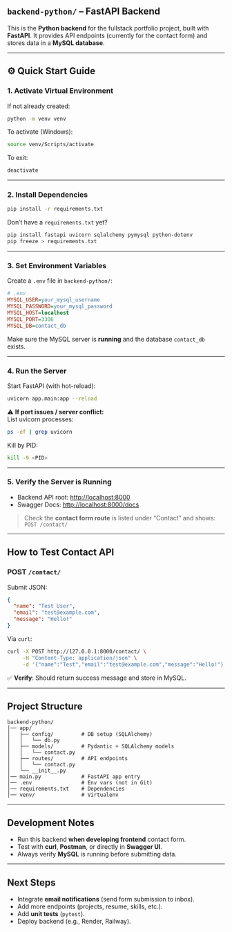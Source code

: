 ## `backend-python/` – FastAPI Backend

This is the **Python backend** for the fullstack portfolio project, built with **FastAPI**. It provides API endpoints 
(currently for the contact form) and stores data in a **MySQL database**.

---

## ⚙️ Quick Start Guide 

### 1. **Activate Virtual Environment**

If not already created:
```bash
python -m venv venv
```

To activate (Windows):
```bash
source venv/Scripts/activate
```

To exit:
```bash
deactivate
```

---

### 2. **Install Dependencies**

```bash
pip install -r requirements.txt
```

Don’t have a `requirements.txt` yet?

```bash
pip install fastapi uvicorn sqlalchemy pymysql python-dotenv
pip freeze > requirements.txt
```

---

### 3. **Set Environment Variables**

Create a `.env` file in `backend-python/`:

```ini
# .env
MYSQL_USER=your_mysql_username
MYSQL_PASSWORD=your_mysql_password
MYSQL_HOST=localhost
MYSQL_PORT=3306
MYSQL_DB=contact_db
```

Make sure the MySQL server is **running** and the database `contact_db` exists.

---

### 4. **Run the Server**

Start FastAPI (with hot-reload):
```bash
uvicorn app.main:app --reload
```

⚠️ **If port issues / server conflict:**  
List uvicorn processes:
```bash
ps -ef | grep uvicorn
```

Kill by PID:
```bash
kill -9 <PID>
```

---

### 5. **Verify the Server is Running**

- Backend API root: [http://localhost:8000](http://localhost:8000)
- Swagger Docs: [http://localhost:8000/docs](http://localhost:8000/docs)

> Check the **contact form route** is listed under “Contact” and shows:  
`POST /contact/`

---

## How to Test Contact API

### POST `/contact/`

Submit JSON:
```json
{
  "name": "Test User",
  "email": "test@example.com",
  "message": "Hello!"
}
```

Via `curl`:
```bash
curl -X POST http://127.0.0.1:8000/contact/ \
     -H "Content-Type: application/json" \
     -d '{"name":"Test","email":"test@example.com","message":"Hello!"}'
```

✅ **Verify**: Should return success message and store in MySQL.

---

## Project Structure

```plaintext
backend-python/
│── app/
│   ├── config/         # DB setup (SQLAlchemy)
│   │   └── db.py
│   ├── models/         # Pydantic + SQLAlchemy models
│   │   └── contact.py
│   ├── routes/         # API endpoints
│   │   └── contact.py
│   └── __init__.py
│── main.py             # FastAPI app entry
│── .env                # Env vars (not in Git)
│── requirements.txt    # Dependencies
│── venv/               # Virtualenv
```

---

## Development Notes

- Run this backend **when developing frontend** contact form.
- Test with **curl**, **Postman**, or directly in **Swagger UI**.
- Always verify **MySQL** is running before submitting data.

---

## Next Steps

- Integrate **email notifications** (send form submission to inbox).
- Add more endpoints (projects, resume, skills, etc.).
- Add **unit tests** (`pytest`).
- Deploy backend (e.g., Render, Railway).


